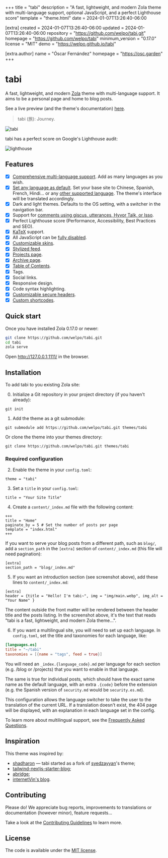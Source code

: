 
+++
title = "tabi"
description = "A fast, lightweight, and modern Zola theme with multi-language support, optional JavaScript, and a perfect Lighthouse score"
template = "theme.html"
date = 2024-01-07T13:26:40-06:00

[extra]
created = 2024-01-07T13:26:40-06:00
updated = 2024-01-07T13:26:40-06:00
repository = "https://github.com/welpo/tabi.git"
homepage = "https://github.com/welpo/tabi"
minimum_version = "0.17.0"
license = "MIT"
demo = "https://welpo.github.io/tabi"

[extra.author]
name = "Óscar Fernández"
homepage = "https://osc.garden"
+++        

# tabi

A fast, lightweight, and modern [Zola](https://getzola.org) theme with multi-language support. It aims to be a personal page and home to blog posts.

See a live preview (and the theme's documentation) [here](https://welpo.github.io/tabi).

> tabi (旅): Journey.

![tabi](https://github.com/welpo/tabi/raw/main/light_dark_screenshot.png)

tabi has a perfect score on Google's Lighthouse audit:

![lighthouse](https://raw.githubusercontent.com/welpo/tabi/main/lighthouse_score.png)

## Features

- [X] [Comprehensive multi-language support](https://welpo.github.io/tabi/blog/faq-languages/#how-does-tabi-handle-multilingual-support). Add as many languages as you wish.
- [X] [Set any language as default](https://welpo.github.io/tabi/blog/faq-languages/#how-do-i-set-a-default-language-for-my-site). Set your base site to Chinese, Spanish, French, Hindi… or any [other supported language](/i18n). The theme's interface will be translated accordingly.
- [X] Dark and light themes. Defaults to the OS setting, with a switcher in the navigation bar.
- [X] Support for [comments using giscus, utterances, Hyvor Talk, or Isso](https://welpo.github.io/tabi/blog/comments/).
- [X] Perfect Lighthouse score (Performance, Accessibility, Best Practices and SEO).
- [X] [KaTeX](https://katex.org/) support.
- [X] All JavaScript can be [fully disabled](https://welpo.github.io/tabi/blog/javascript/).
- [X] [Customizable skins](https://welpo.github.io/tabi/blog/customise-tabi/).
- [X] [Stylized feed](https://welpo.github.io/tabi/atom.xml).
- [X] [Projects page](https://welpo.github.io/tabi/projects/).
- [X] [Archive page](https://welpo.github.io/tabi/archive/).
- [x] [Table of Contents](https://welpo.github.io/tabi/blog/toc/).
- [x] Tags.
- [x] Social links.
- [X] Responsive design.
- [X] Code syntax highlighting.
- [X] [Customizable secure headers](https://welpo.github.io/tabi/blog/security/).
- [X] [Custom shortcodes](https://welpo.github.io/tabi/blog/shortcodes/).

## Quick start

Once you have installed Zola 0.17.0 or newer:

```bash
git clone https://github.com/welpo/tabi.git
cd tabi
zola serve
```

Open http://127.0.0.1:1111/ in the browser.

## Installation

To add tabi to you existing Zola site:

0. Initialize a Git repository in your project directory (if you haven't already):

```
git init
```

1. Add the theme as a git submodule:

```
git submodule add https://github.com/welpo/tabi.git themes/tabi
```

Or clone the theme into your themes directory:

```
git clone https://github.com/welpo/tabi.git themes/tabi
```

### Required configuration

2. Enable the theme in your `config.toml`:

```
theme = "tabi"
```

3. Set a `title` in your `config.toml`:

```
title = "Your Site Title"
```

4. Create a `content/_index.md` file with the following content:

```
+++
title = "Home"
paginate_by = 5 # Set the number of posts per page
template = "index.html"
+++
```

If you want to serve your blog posts from a different path, such as `blog/`, add a `section_path` in the `[extra]` section of `content/_index.md` (this file will need pagination):

```
[extra]
section_path = "blog/_index.md"
```

5. If you want an introduction section (see screenshot above), add these lines to `content/_index.md`:

```
[extra]
header = {title = "Hello! I'm tabi~", img = "img/main.webp", img_alt = "Your Name" }
```

The content outside the front matter will be rendered between the header title and the posts listing. In the screenshot above, it's the text that reads "tabi is a fast, lightweight, and modern Zola theme…".

6. If you want a multilingual site, you will need to set up each language. In `config.toml`, set the title and taxonomies for each language, like:

```toml
[languages.es]
title = "~/tabi"
taxonomies = [{name = "tags", feed = true}]
```

You will need an `_index.{language_code}.md` per language for each section (e.g. /blog or /projects) that you want to enable in that language.

The same is true for individual posts, which should have the exact same name as the default language, with an extra `.{code}` before the extension (e.g. the Spanish version of `security.md` would be `security.es.md`).

This configuration allows the language switcher to take the user to the translation of the current URL. If a translation doesn't exist, the 404 page will be displayed, with an explanation in each language set in the config.

To learn more about multilingual support, see the [Frequently Asked Questions](https://welpo.github.io/tabi/blog/faq-languages/).

## Inspiration

This theme was inspired by:
- [shadharon](https://github.com/syedzayyan/shadharon) — tabi started as a fork of [syedzayyan](https://github.com/syedzayyan)'s theme;
- [tailwind-nextjs-starter-blog](https://github.com/timlrx/tailwind-nextjs-starter-blog);
- [abridge](https://github.com/Jieiku/abridge);
- [internetVin's blog](https://internetvin.ghost.io).

## Contributing

Please do! We appreciate bug reports, improvements to translations or documentation (however minor), feature requests…

Take a look at the [Contributing Guidelines](/CONTRIBUTING.md) to learn more.

## License

The code is available under the [MIT license](./LICENSE).

        